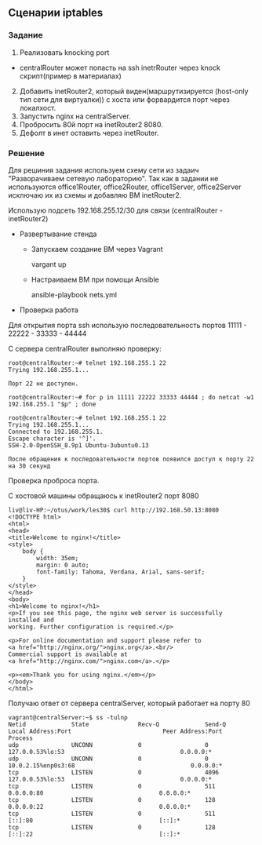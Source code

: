 ## Сценарии iptables

### Задание

1. Реализовать knocking port
  - centralRouter может попасть на ssh inetrRouter через knock скрипт(пример в материалах)
2. Добавить inetRouter2, который виден(маршрутизируется (host-only тип сети для виртуалки)) с хоста или форвардится порт через локалхост.
3. Запустить nginx на centralServer.
4. Пробросить 80й порт на inetRouter2 8080.
5. Дефолт в инет оставить через inetRouter.


### Решение

Для решиния задания используем схему сети из задаич "Разворачиваем сетевую лабораторию". Так как в задании не используются office1Router, office2Router, office1Server, office2Server исключаю их из схемы и добавляю ВМ inetRouter2.

Использую подсеть 192.168.255.12/30 для связи (centralRouter - inetRouter2)


* Развертывание стенда

    - Запускаем создание ВМ через Vagrant   

        vargant up

    - Настраиваем ВМ при помощи Ansible

        ansible-playbook nets.yml

* Проверка работа

Для открытия порта  ssh использую последовательность портов 11111 - 22222 - 33333 - 44444

С сервера centralRouter выполняю проверку:

```
root@centralRouter:~# telnet 192.168.255.1 22
Trying 192.168.255.1...

Порт 22 не доступен.

root@centralRouter:~# for p in 11111 22222 33333 44444 ; do netcat -w1 192.168.255.1 "$p" ; done

root@centralRouter:~# telnet 192.168.255.1 22
Trying 192.168.255.1...
Connected to 192.168.255.1.
Escape character is '^]'.
SSH-2.0-OpenSSH_8.9p1 Ubuntu-3ubuntu0.13

После обращения к последовательности портов появился доступ к порту 22 на 30 секунд

```

Проверка проброса порта. 

С хостовой машины обращаюсь к inetRouter2 порт 8080

```
liv@liv-HP:~/otus/work/les30$ curl http://192.168.50.13:8080
<!DOCTYPE html>
<html>
<head>
<title>Welcome to nginx!</title>
<style>
    body {
        width: 35em;
        margin: 0 auto;
        font-family: Tahoma, Verdana, Arial, sans-serif;
    }
</style>
</head>
<body>
<h1>Welcome to nginx!</h1>
<p>If you see this page, the nginx web server is successfully installed and
working. Further configuration is required.</p>

<p>For online documentation and support please refer to
<a href="http://nginx.org/">nginx.org</a>.<br/>
Commercial support is available at
<a href="http://nginx.com/">nginx.com</a>.</p>

<p><em>Thank you for using nginx.</em></p>
</body>
</html>
```

Получаю ответ от сервера centralServer, который работает на порту 80
```
vagrant@centralServer:~$ ss -tulnp
Netid             State              Recv-Q             Send-Q                            Local Address:Port                          Peer Address:Port             Process             
udp               UNCONN             0                  0                                 127.0.0.53%lo:53                                 0.0.0.0:*                                    
udp               UNCONN             0                  0                              10.0.2.15%enp0s3:68                                 0.0.0.0:*                                    
tcp               LISTEN             0                  4096                              127.0.0.53%lo:53                                 0.0.0.0:*                                    
tcp               LISTEN             0                  511                                     0.0.0.0:80                                 0.0.0.0:*                                    
tcp               LISTEN             0                  128                                     0.0.0.0:22                                 0.0.0.0:*                                    
tcp               LISTEN             0                  511                                        [::]:80                                    [::]:*                                    
tcp               LISTEN             0                  128                                        [::]:22                                    [::]:* 
```
